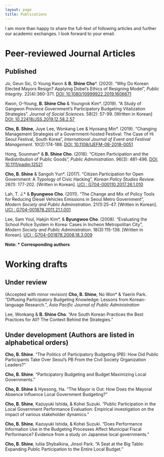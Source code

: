 ```yaml
---
layout: page
title: Publications
---
```


I am more than happy to share the full-text of following articles and further our academic exchanges. I look forward to your email. 

# Peer-reviewed Journal Articles
## Published
Jo, Geun Sic, O Young Kwon & **B. Shine Cho**\*. (2020). “Why Do Korean Elected Mayors Resign? Applying Dobel’s Ethics of Resigning Model”, _Public Integrity_. 22(4):360-371. [DOI: 10.1080/10999922.2019.1606671](https://doi.org/10.1080/10999922.2019.1606671)


Kwon, O-Young, **B. Shine Cho** & Youngrok Kim\*. (2019). “A Study of Gangwon Province Government’s Participatory Budgeting Vitalization Strategies”. _Journal of Social Sciences_. 58(2): 57-99. [Written in Korean] [DOI: 10.22418/JSS.2019.12.58.2.57](https://www.kci.go.kr/kciportal/ci/sereArticleSearch/ciSereArtiView.kci?sereArticleSearchBean.artiId=ART002551212)

**Cho, B. Shine**, Juye Lee, Wonkang Lee & Hyosang Min\*. (2019). “Changing Management Strategies of a Government-hosted Festival: The Case of Hi Seoul Festival, South Korea”, _International Journal of Event and Festival Management_. 10(2):174-188. [DOI: 10.1108/IJEFM-08-2018-0051](https://doi.org/10.1108/IJEFM-08-2018-0051)

Hong, Sounman\* & **B. Shine Cho**. (2018). “Citizen Participation and the Redistribution of Public Goods”, _Public Administration_. 96(3): 481-496. [DOI: 10.1111/padm.12521](https://doi.org/10.1111/padm.12521)

**Cho, B. Shine** & Sangoh Yun\*. (2017). “Citizen Participation for Open Government: A Typology of Civic Hacking”, _Korean Policy Studies Review_. 26(1): 177-202. [Written in Korean]. [UCI : G704-000110.2017.26.1.010](https://www.kci.go.kr/kciportal/ci/sereArticleSearch/ciSereArtiView.kci?sereArticleSearchBean.artiId=ART002212621)

Lah, T. J.\* & **Byungwoo Cho**. (2011). “The Change and Mix of Policy Tools for Reducing Diesel Vehicles Emissions in Seoul Metro Government”, _Modern Society and Public Administration_. 21(1):25-47. [Written in Korean]. [UCI : G704-001878.2011.21.1.001](https://www.kci.go.kr/kciportal/ci/sereArticleSearch/ciSereArtiView.kci?sereArticleSearchBean.artiId=ART001551953)

Lee, Sam Youl, Hakjin Kim\*, & **Byungwoo Cho**. (2008). “Evaluating the School Police System in Korea: Cases in Incheon Metropolitan City”, _Modern Society and Public Administration_. 18(3):115-138. [Written in Korean]. [UCI : G704-001878.2008.18.3.009](https://www.kci.go.kr/kciportal/ci/sereArticleSearch/ciSereArtiView.kci?sereArticleSearchBean.artiId=ART001304299)

**Note: \* Corresponding authors**


# Working drafts
## Under review
(Accepted with minor revision) **Cho, B. Shine**, No Won\* & Yaerin Park. “Diffusing Participatory Budgeting Knowledge: Lessons from Korean-language Research.”, _Asia Pacific Journal of Public Administration_

Lee, Wonkang & **B. Shine Cho**. “Are South Korean Practices the Best Practices for All? The Context Behind the Strategies.”

## Under development (Authors are listed in alphabetical orders)
**Cho, B. Shine**. “The Politics of Participatory Budgeting (PB): How Did Public Participants Take Over Seoul’s PB From the Civil Society Organization Leaders?”

**Cho, B. Shine**. “Participatory Budgeting and Budget Maximizing Local Governments.”

**Cho, B. Shine** & Hyesong, Ha. “The Mayor is Out: How Does the Mayoral Absence Influence Local Government Budgeting?”

**Cho, B. Shine**, Kazuyuki Ishida, & Kohei Suzuki. “Public Participation in the Local Government Performance Evaluation: Empirical investigation on the impact of various stakeholder dynamics.”

**Cho, B. Shine**, Kazuyuki Ishida, & Kohei Suzuki. “Does Performance Information Use in the Budgeting Processes Affect Municipal Fiscal Performance? Evidence from a study on Japanese local governments.”

**Cho, B. Shine**, Iuliia Shybalkina, Jinsol Park. “A Seat at the Big Table: Expanding Public Participation to the Entire Local Budget.”
